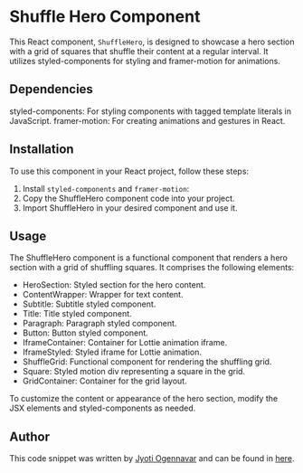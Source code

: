 # Shuffle Hero Component

This React component, `ShuffleHero`, is designed to showcase a hero section with a grid of squares that shuffle their content at a regular interval. It utilizes styled-components for styling and framer-motion for animations.

## Dependencies
styled-components: For styling components with tagged template literals in JavaScript.
framer-motion: For creating animations and gestures in React.

## Installation

To use this component in your React project, follow these steps:

1. Install `styled-components` and `framer-motion`:
2. Copy the ShuffleHero component code into your project.
3. Import ShuffleHero in your desired component and use it.

## Usage

The ShuffleHero component is a functional component that renders a hero section with a grid of shuffling squares. It comprises the following elements:

- HeroSection: Styled section for the hero content.
- ContentWrapper: Wrapper for text content.
- Subtitle: Subtitle styled component.
- Title: Title styled component.
- Paragraph: Paragraph styled component.
- Button: Button styled component.
- IframeContainer: Container for Lottie animation iframe.
- IframeStyled: Styled iframe for Lottie animation.
- ShuffleGrid: Functional component for rendering the shuffling grid.
- Square: Styled motion div representing a square in the grid.
- GridContainer: Container for the grid layout.

To customize the content or appearance of the hero section, modify the JSX elements and styled-components as needed.

## Author

This code snippet was written by [Jyoti Ogennavar](https://www.linkedin.com/in/jyoti-ogennavar/) and can be found in [here](https://github.com/jyotiogennavar/01-shuffle-grid-heroheader).